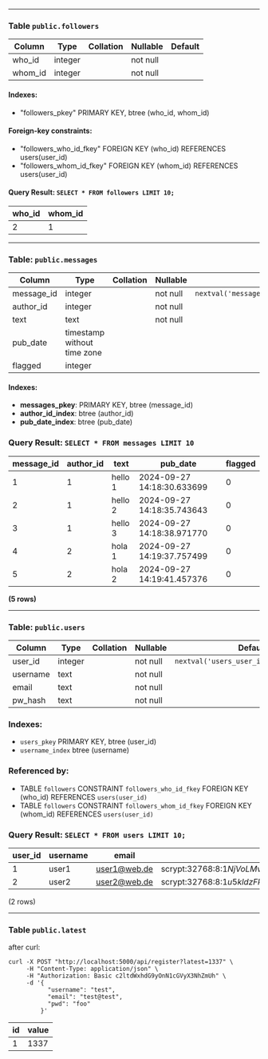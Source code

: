 
---
### Table `public.followers`

| Column  | Type    | Collation | Nullable | Default |
|---------|---------|-----------|----------|---------|
| who_id  | integer |           | not null |         |
| whom_id | integer |           | not null |         |

#### Indexes:
- "followers_pkey" PRIMARY KEY, btree (who_id, whom_id)

#### Foreign-key constraints:
- "followers_who_id_fkey" FOREIGN KEY (who_id) REFERENCES users(user_id)
- "followers_whom_id_fkey" FOREIGN KEY (whom_id) REFERENCES users(user_id)

#### Query Result: `SELECT * FROM followers LIMIT 10;`

| who_id | whom_id |
|--------|---------|
|   2    |    1    |

---
### Table: `public.messages`

| Column     | Type                         | Collation | Nullable | Default                                        |
|------------|------------------------------|-----------|----------|------------------------------------------------|
| message_id | integer                      |           | not null | `nextval('messages_message_id_seq'::regclass)` |
| author_id  | integer                      |           | not null |                                                |
| text       | text                         |           | not null |                                                |
| pub_date   | timestamp without time zone  |           |          |                                                |
| flagged    | integer                      |           |          |                                                |

#### Indexes:
- **messages_pkey**: PRIMARY KEY, btree (message_id)
- **author_id_index**: btree (author_id)
- **pub_date_index**: btree (pub_date)


### Query Result: `SELECT * FROM messages LIMIT 10`

| message_id | author_id | text    | pub_date                    | flagged |
|------------|-----------|---------|-----------------------------|---------|
| 1          | 1         | hello 1 | 2024-09-27 14:18:30.633699  | 0       |
| 2          | 1         | hello 2 | 2024-09-27 14:18:35.743643  | 0       |
| 3          | 1         | hello 3 | 2024-09-27 14:18:38.971770  | 0       |
| 4          | 2         | hola 1  | 2024-09-27 14:19:37.757499  | 0       |
| 5          | 2         | hola 2  | 2024-09-27 14:19:41.457376  | 0       |

**(5 rows)**

---
### Table: `public.users`

| Column   | Type    | Collation | Nullable | Default                                  |
|----------|---------|-----------|----------|------------------------------------------|
| user_id  | integer |           | not null | `nextval('users_user_id_seq'::regclass)` |
| username | text    |           | not null |                                          |
| email    | text    |           | not null |                                          |
| pw_hash  | text    |           | not null |                                          |

### Indexes:
- `users_pkey` PRIMARY KEY, btree (user_id)
- `username_index` btree (username)

### Referenced by:
- TABLE `followers` CONSTRAINT `followers_who_id_fkey` FOREIGN KEY (who_id) REFERENCES `users(user_id)`
- TABLE `followers` CONSTRAINT `followers_whom_id_fkey` FOREIGN KEY (whom_id) REFERENCES `users(user_id)`


### Query Result: `SELECT * FROM users LIMIT 10;`

| user_id | username |    email     | pw_hash                                                                                                                                                          |
|---------|----------|--------------|------------------------------------------------------------------------------------------------------------------------------------------------------------------|
| 1       | user1    | user1@web.de | scrypt:32768:8:1$NjVoLMvwSW4x2sLK$69ac0d64f68a8d63b615359d6fa610ed217de7a81e558c654924c4d3d4bbccc2315a0d0cf1ce020a5a206a8356b4eb706ae25ae220b01826d95b00dc097d827c |
| 2       | user2    | user2@web.de | scrypt:32768:8:1$u5kldzFkqRheH9J6$94cbd7eecad93f524d2be3cb8ded625eed55030238eeac19bfcb9ef20dde94c806e6a63b727e799d6166bf01e704d65c68199463c8aec7709b3adec8326180a4 |

(2 rows)


---
### Table `public.latest`

after curl:

```
curl -X POST "http://localhost:5000/api/register?latest=1337" \
     -H "Content-Type: application/json" \
     -H "Authorization: Basic c2ltdWxhdG9yOnN1cGVyX3NhZmUh" \
     -d '{
           "username": "test",
           "email": "test@test",
           "pwd": "foo"
         }'
```

| id  | value    |
|----------|---------|
| 1  | 1337 |
